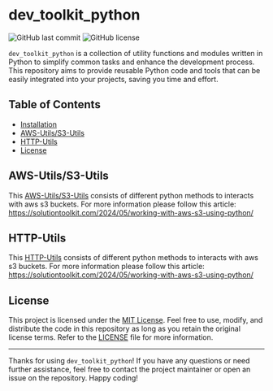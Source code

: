 # dev_toolkit_python

![GitHub last commit](https://img.shields.io/github/last-commit/azam-akram/utils-python)
![GitHub license](https://img.shields.io/github/license/azam-akram/utils-python)

`dev_toolkit_python` is a collection of utility functions and modules written in Python to simplify common tasks and enhance the development process. This repository aims to provide reusable Python code and tools that can be easily integrated into your projects, saving you time and effort.

## Table of Contents

- [Installation](#installation)
- [AWS-Utils/S3-Utils](#AWS-Utils/S3-Utils)
- [HTTP-Utils](#HTTP-Utils)
- [License](#license)


## AWS-Utils/S3-Utils
This [AWS-Utils/S3-Utils](https://github.com/azam-akram/dev_toolkit_python/tree/main/aws-utils/s3-utils) consists of different python methods to interacts with aws s3 buckets. For more information please follow this article: https://solutiontoolkit.com/2024/05/working-with-aws-s3-using-python/

## HTTP-Utils
This [HTTP-Utils](https://github.com/azam-akram/dev_toolkit_python/tree/main/http-utils) consists of different python methods to interacts with aws s3 buckets. For more information please follow this article: https://solutiontoolkit.com/2024/05/working-with-aws-s3-using-python/

## License

This project is licensed under the [MIT License](LICENSE). Feel free to use, modify, and distribute the code in this repository as long as you retain the original license terms. Refer to the [LICENSE](LICENSE) file for more information.

---

Thanks for using `dev_toolkit_python`! If you have any questions or need further assistance, feel free to contact the project maintainer or open an issue on the repository. Happy coding!
